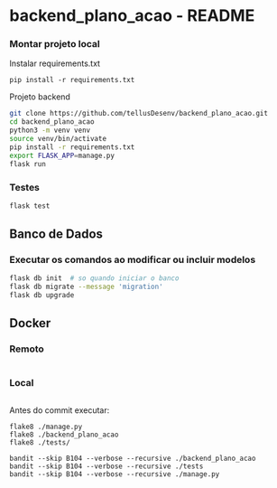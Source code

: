 # backend_plano_acao - README

### Montar projeto local


Instalar requirements.txt
```
pip install -r requirements.txt
```

Projeto backend

```bash
git clone https://github.com/tellusDesenv/backend_plano_acao.git
cd backend_plano_acao
python3 -m venv venv
source venv/bin/activate
pip install -r requirements.txt
export FLASK_APP=manage.py
flask run
```

### Testes

```bash
flask test
```

## Banco de Dados

### Executar os comandos ao modificar ou incluir modelos
``` bash
flask db init  # so quando iniciar o banco
flask db migrate --message 'migration'
flask db upgrade
```

## Docker

### Remoto
``` bash

```

### Local


``` bash

```

Antes do commit executar:

```
flake8 ./manage.py 
flake8 ./backend_plano_acao
flake8 ./tests/

bandit --skip B104 --verbose --recursive ./backend_plano_acao
bandit --skip B104 --verbose --recursive ./tests
bandit --skip B104 --verbose --recursive ./manage.py